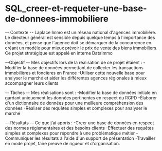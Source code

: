 # SQL_creer-et-requeter-une-base-de-donnees-immobiliere
-- Contexte --
Laplace Immo est un réseau national d'agences immobilière. Le directeur général est sensible depuis quelque temps à l'importance des données, et pense que l'agence doit se démarquer de la concurrence en créant un modèle pour mieux prévoir le prix de vente des biens immobiliers. Ce projet stratégique est appelé en interne DataImmo

--Objectif --
Mes objectifs lors de la réalisation de ce projet étaient : 
-Modifier la base de données permettant de collecter les transactions immobilières et foncières en France
-Utiliser cette nouvelle base pour analyser le marché et aider les différentes agences régionales à mieux accompagner leurs clients

-- Tâches --
Mes réalisations sont : 
-Modifier la base de données initiale en gardant uniquement les données pertinentes en respect du RGPD 
-Élaborer d'un dictionnaire de données pour une meilleure compréhension des données
-Réaliser des requêtes simples et complexes pour analyser le marché

-- Résultats --
Ce que j'ai appris : 
-Creer une base de données en respect des normes réglementaires et des besoins clients
-Effectuer des requêtes simples et complexes pour répondre à une problématique métier
-Communiquer les résultats à l'aide d'un support de présentation
-Travailler en mode projet, faire preuve de rigueur et d'organisation.
